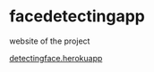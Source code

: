 # facedetectingapp
website of the project


[detectingface.herokuapp](https://detectingface.herokuapp.com/)
